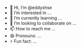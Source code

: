 - 👋 Hi, I’m @eddyxhse
- 👀 I’m interested in ...
- 🌱 I’m currently learning ...
- 💞️ I’m looking to collaborate on ...
- 📫 How to reach me ...
- 😄 Pronouns: ...
- ⚡ Fun fact: ...

<!---
eddyxhse/eddyxhse is a ✨ special ✨ repository because its `README.md` (this file) appears on your GitHub profile.
You can click the Preview link to take a look at your changes.
--->
